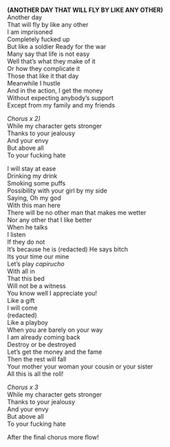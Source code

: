 **(ANOTHER DAY THAT WILL FLY BY LIKE ANY OTHER)**  
Another day  
That will fly by like any other  
I am imprisoned  
Completely fucked up  
But like a soldier
Ready for the war  
Many say that life is not easy  
Well that’s what they make of it  
Or how they complicate it  
Those that like it that day  
Meanwhile I hustle  
And in the action, I get the money  
Without expecting anybody’s support  
Except from my family and my friends

_Chorus x 2)_  
While my character gets stronger  
Thanks to your jealousy  
And your envy  
But above all  
To your fucking hate

I will stay at ease  
Drinking my drink  
Smoking some puffs  
Possibility with your girl by my side  
Saying, Oh my god  
With this man here  
There will be no other man that makes me wetter  
Nor any other that I like better  
When he talks  
I listen  
If they do not  
It’s because he is (redacted)
He says bitch  
Its your time our mine  
Let’s play _capirucho_  
With all in  
That this bed  
Will not be a witness  
You know well I appreciate you!  
Like a gift  
I will come  
(redacted)  
Like a playboy  
When you are barely on your way  
I am already coming back  
Destroy or be destroyed  
Let’s get the money and the fame  
Then the rest will fall  
Your mother your woman your cousin or your sister  
All this is all the roll!

_Chorus x 3_  
While my character gets stronger  
Thanks to your jealousy  
And your envy  
But above all  
To your fucking hate

After the final chorus more flow!
